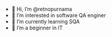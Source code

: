 - 👋 Hi, I’m @retnopurnama
- 👀 I’m interested in software QA enginer
- 🌱 I’m currently learning SQA
- 💞️ I’m a beginner in IT

<!---
retnopurnama/retnopurnama is a ✨ special ✨ repository because its `README.md` (this file) appears on your GitHub profile.
You can click the Preview link to take a look at your changes.
--->
